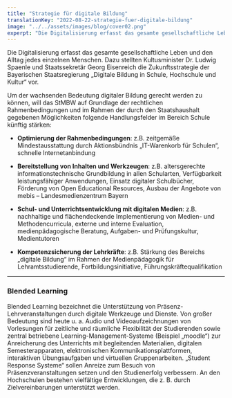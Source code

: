 ```yaml
---
title: "Strategie für digitale Bildung"
translationKey: "2022-08-22-strategie-fuer-digitale-bildung"
image: "../../assets/images/blog/cover02.png"
experpt: "Die Digitalisierung erfasst das gesamte gesellschaftliche Leben und den Alltag jedes einzelnen Menschen. Dazu stellten Kultusminister Dr. Ludwig Spaenle und Staatssekretär Georg Eisenreich die Zukunftsstrategie der Bayerischen Staatsregierung „Digitale Bildung in Schule, Hochschule und Kultur“ vor."
---
```


Die Digitalisierung erfasst das gesamte gesellschaftliche Leben und den Alltag jedes einzelnen Menschen. Dazu stellten Kultusminister Dr. Ludwig Spaenle und Staatssekretär Georg Eisenreich die Zukunftsstrategie der Bayerischen Staatsregierung „Digitale Bildung in Schule, Hochschule und Kultur“ vor.

Um der wachsenden Bedeutung digitaler Bildung gerecht werden zu können, will das StMBW auf Grundlage der rechtlichen Rahmenbedingungen und im Rahmen der durch den Staatshaushalt gegebenen Möglichkeiten folgende Handlungsfelder im Bereich Schule künftig stärken:

- **Optimierung der Rahmenbedingungen**: z.B. zeitgemäße Mindestausstattung durch Aktionsbündnis „IT-Warenkorb für Schulen“, schnelle Internetanbindung

- **Bereitstellung von Inhalten und Werkzeugen**: z.B. altersgerechte informationstechnische Grundbildung in allen Schularten, Verfügbarkeit leistungsfähiger Anwendungen, Einsatz digitaler Schulbücher, Förderung von Open Educational Resources, Ausbau der Angebote von mebis – Landesmedienzentrum Bayern

- **Schul- und Unterrichtsentwicklung mit digitalen Medien**: z.B. nachhaltige und flächendeckende Implementierung von Medien- und Methodencurricula, externe und interne Evaluation, medienpädagogische Beratung, Aufgaben- und Prüfungskultur, Medientutoren

- **Kompetenzsicherung der Lehrkräfte**: z.B. Stärkung des Bereichs „digitale Bildung“ im Rahmen der Medienpädagogik für Lehramtsstudierende, Fortbildungsinitiative, Führungskräftequalifikation

---

### Blended Learning

Blended Learning bezeichnet die Unterstützung von Präsenz-Lehrveranstaltungen durch digitale Werkzeuge und Dienste. Von großer Bedeutung sind heute u. a. Audio und Videoaufzeichnungen von Vorlesungen für zeitliche und räumliche Flexibilität der Studierenden sowie zentral betriebene Learning-Management-Systeme (Beispiel „moodle“) zur Anreicherung des Unterrichts mit begleitenden Materialien, digitalen Semesterapparaten, elektronischen Kommunikationsplattformen, interaktiven Übungsaufgaben und virtuellen Gruppenarbeiten. „Student Response Systeme“ sollen Anreize zum Besuch von Präsenzveranstaltungen setzen und den Studienerfolg verbessern. An den Hochschulen bestehen vielfältige Entwicklungen, die z. B. durch Zielvereinbarungen unterstützt werden.